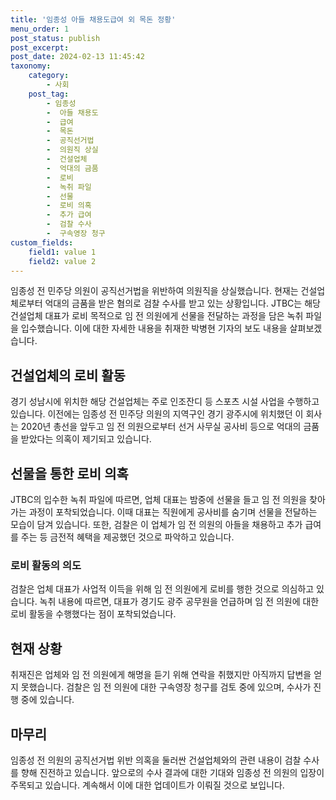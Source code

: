 ```yaml
---
title: '임종성 아들 채용도급여 외 목돈 정황'
menu_order: 1
post_status: publish
post_excerpt: 
post_date: 2024-02-13 11:45:42
taxonomy:
    category:
        - 사회
    post_tag:
        - 임종성
        -  아들 채용도
        -  급여
        -  목돈
        -  공직선거법
        -  의원직 상실
        -  건설업체
        -  억대의 금품
        -  로비
        -  녹취 파일
        -  선물
        -  로비 의혹
        -  추가 급여
        -  검찰 수사
        -  구속영장 청구
custom_fields:
    field1: value 1
    field2: value 2
---
```


임종성 전 민주당 의원이 공직선거법을 위반하여 의원직을 상실했습니다. 현재는 건설업체로부터 억대의 금품을 받은 혐의로 검찰 수사를 받고 있는 상황입니다. JTBC는 해당 건설업체 대표가 로비 목적으로 임 전 의원에게 선물을 전달하는 과정을 담은 녹취 파일을 입수했습니다. 이에 대한 자세한 내용을 취재한 박병현 기자의 보도 내용을 살펴보겠습니다.
## 건설업체의 로비 활동
경기 성남시에 위치한 해당 건설업체는 주로 인조잔디 등 스포츠 시설 사업을 수행하고 있습니다. 이전에는 임종성 전 민주당 의원의 지역구인 경기 광주시에 위치했던 이 회사는 2020년 총선을 앞두고 임 전 의원으로부터 선거 사무실 공사비 등으로 억대의 금품을 받았다는 의혹이 제기되고 있습니다.
## 선물을 통한 로비 의혹
JTBC의 입수한 녹취 파일에 따르면, 업체 대표는 밤중에 선물을 들고 임 전 의원을 찾아가는 과정이 포착되었습니다. 이때 대표는 직원에게 공사비를 숨기며 선물을 전달하는 모습이 담겨 있습니다. 또한, 검찰은 이 업체가 임 전 의원의 아들을 채용하고 추가 급여를 주는 등 금전적 혜택을 제공했던 것으로 파악하고 있습니다.
### 로비 활동의 의도
검찰은 업체 대표가 사업적 이득을 위해 임 전 의원에게 로비를 행한 것으로 의심하고 있습니다. 녹취 내용에 따르면, 대표가 경기도 광주 공무원을 언급하며 임 전 의원에 대한 로비 활동을 수행했다는 점이 포착되었습니다.
## 현재 상황
취재진은 업체와 임 전 의원에게 해명을 듣기 위해 연락을 취했지만 아직까지 답변을 얻지 못했습니다. 검찰은 임 전 의원에 대한 구속영장 청구를 검토 중에 있으며, 수사가 진행 중에 있습니다.
## 마무리
임종성 전 의원의 공직선거법 위반 의혹을 둘러싼 건설업체와의 관련 내용이 검찰 수사를 향해 진전하고 있습니다. 앞으로의 수사 결과에 대한 기대와 임종성 전 의원의 입장이 주목되고 있습니다. 계속해서 이에 대한 업데이트가 이뤄질 것으로 보입니다.
